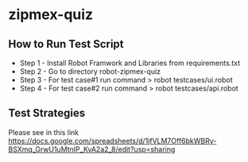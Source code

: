 # zipmex-quiz
## How to Run Test Script
- Step 1 - Install Robot Framwork and Libraries from requirements.txt
- Step 2 - Go to directory robot-zipmex-quiz
- Step 3 - For test case#1 run command > robot testcases/ui.robot
- Step 4 - For test case#2 run command > robot testcases/api.robot

## Test Strategies
Please see in this link https://docs.google.com/spreadsheets/d/1jfVLM7Off6bkWBRy-BSXmq_GrwU1uMtnIP_KvA2a2_8/edit?usp=sharing
